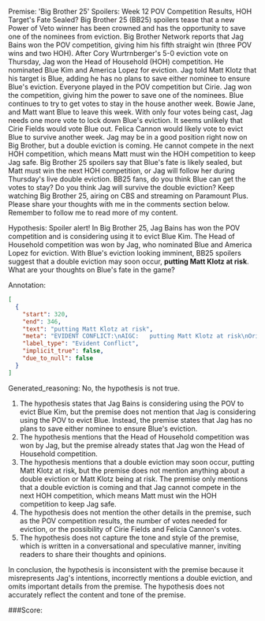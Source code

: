 
Premise:
'Big Brother 25' Spoilers: Week 12 POV Competition Results, HOH Target's Fate Sealed?
Big Brother 25 (BB25) spoilers tease that a new Power of Veto winner has been crowned and has the opportunity to save one of the nominees from eviction. Big Brother Network reports that Jag Bains won the POV competition, giving him his fifth straight win (three POV wins and two HOH).
After Cory Wurtrnberger's 5-0 eviction vote on Thursday, Jag won the Head of Household (HOH) competition. He nominated Blue Kim and America Lopez for eviction. Jag told Matt Klotz that his target is Blue, adding he has no plans to save either nominee to ensure Blue's eviction.
Everyone played in the POV competition but Cirie. Jag won the competition, giving him the power to save one of the nominees.
Blue continues to try to get votes to stay in the house another week. Bowie Jane, and Matt want Blue to leave this week. With only four votes being cast, Jag needs one more vote to lock down Blue's eviction.
It seems unlikely that Cirie Fields would vote Blue out. Felica Cannon would likely vote to evict Blue to survive another week.
Jag may be in a good position right now on Big Brother, but a double eviction is coming. He cannot compete in the next HOH competition, which means Matt must win the HOH competition to keep Jag safe.
Big Brother 25 spoilers say that Blue's fate is likely sealed, but Matt must win the next HOH competition, or Jag will follow her during Thursday's live double eviction.
BB25 fans, do you think Blue can get the votes to stay? Do you think Jag will survive the double eviction? Keep watching Big Brother 25, airing on CBS and streaming on Paramount Plus. Please share your thoughts with me in the comments section below. Remember to follow me to read more of my content.

Hypothesis:
Spoiler alert! In Big Brother 25, Jag Bains has won the POV competition and is considering using it to evict Blue Kim. The Head of Household competition was won by Jag, who nominated Blue and America Lopez for eviction. With Blue's eviction looking imminent, BB25 spoilers suggest that a double eviction may soon occur, **putting Matt Klotz at risk**. What are your thoughts on Blue's fate in the game?

Annotation:
```json
[
  {
    "start": 320,
    "end": 346,
    "text": "putting Matt Klotz at risk",
    "meta": "EVIDENT CONFLICT:\nAIGC:   putting Matt Klotz at risk\nOriginal: ....a double eviction is coming... which means Matt must win the HOH competition to keep Jag safe.\n",
    "label_type": "Evident Conflict",
    "implicit_true": false,
    "due_to_null": false
  }
]
```

Generated_reasoning:
No, the hypothesis is not true.

1. The hypothesis states that Jag Bains is considering using the POV to evict Blue Kim, but the premise does not mention that Jag is considering using the POV to evict Blue. Instead, the premise states that Jag has no plans to save either nominee to ensure Blue's eviction.
2. The hypothesis mentions that the Head of Household competition was won by Jag, but the premise already states that Jag won the Head of Household competition.
3. The hypothesis mentions that a double eviction may soon occur, putting Matt Klotz at risk, but the premise does not mention anything about a double eviction or Matt Klotz being at risk. The premise only mentions that a double eviction is coming and that Jag cannot compete in the next HOH competition, which means Matt must win the HOH competition to keep Jag safe.
4. The hypothesis does not mention the other details in the premise, such as the POV competition results, the number of votes needed for eviction, or the possibility of Cirie Fields and Felicia Cannon's votes.
5. The hypothesis does not capture the tone and style of the premise, which is written in a conversational and speculative manner, inviting readers to share their thoughts and opinions.

In conclusion, the hypothesis is inconsistent with the premise because it misrepresents Jag's intentions, incorrectly mentions a double eviction, and omits important details from the premise. The hypothesis does not accurately reflect the content and tone of the premise.

###Score:
